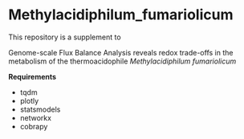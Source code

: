 # Methylacidiphilum_fumariolicum
This repository is a supplement to 

Genome-scale Flux Balance Analysis reveals redox trade-offs in the metabolism of the thermoacidophile *Methylacidiphilum fumariolicum*

**Requirements**
- tqdm
- plotly
- statsmodels
- networkx
- cobrapy
